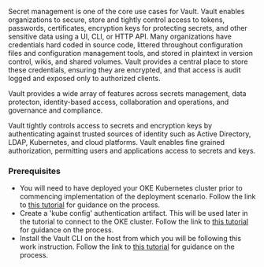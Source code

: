 Secret management is one of the core use cases for Vault. Vault enables organizations to secure, store and tightly control access to tokens, passwords, certificates, encryption keys for protecting secrets, and other sensitive data using a UI, CLI, or HTTP API. Many organizations have credentials hard coded in source code, littered throughout configuration files and configuration management tools, and stored in plaintext in version control, wikis, and shared volumes. Vault provides a central place to store these credentials, ensuring they are encrypted, and that access is audit logged and exposed only to authorized clients.

Vault provides a wide array of features across secrets management, data protecton, identity-based access, collaboration and operations, and governance and compliance.

Vault tightly controls access to secrets and encryption keys by authenticating against trusted sources of identity such as Active Directory, LDAP, Kubernetes, and cloud platforms. Vault enables fine grained authorization, permitting users and applications access to secrets and keys.

### Prerequisites
 - You will need to have deployed your OKE Kubernetes cluster prior to commencing implementation of the deployment scenario. Follow the link to [this tutorial](https://www.oracle.com/webfolder/technetwork/tutorials/obe/oci/oke-full/index.html) for guidance on the process.
 - Create a 'kube config' authentication artifact. This will be used later in the tutorial to connect to the OKE cluster. Follow the link to [this tutorial](https://www.oracle.com/webfolder/technetwork/tutorials/obe/oci/oke-full/index.html#DownloadthekubeconfigFilefortheCluster) for guidance on the process.
 - Install the Vault CLI on the host from which you will be following this work instruction. Follow the link to [this tutorial](https://learn.hashicorp.com/vault/getting-started/install) for guidance on the process.